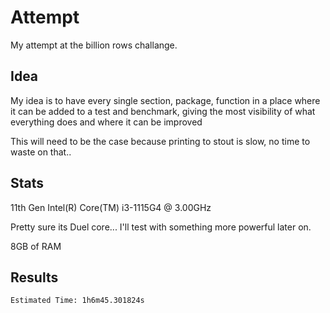 # Attempt

My attempt at the billion rows challange.

## Idea

My idea is to have every single section, package, function in a place where it can be added to a test and benchmark, giving the most visibility of what everything does and where it can be improved

This will need to be the case because printing to stout is slow, no time to waste on that..

## Stats

11th Gen Intel(R) Core(TM) i3-1115G4 @ 3.00GHz

Pretty sure its Duel core... I'll test with something more powerful later on.

8GB of RAM


## Results

```
Estimated Time: 1h6m45.301824s
```


